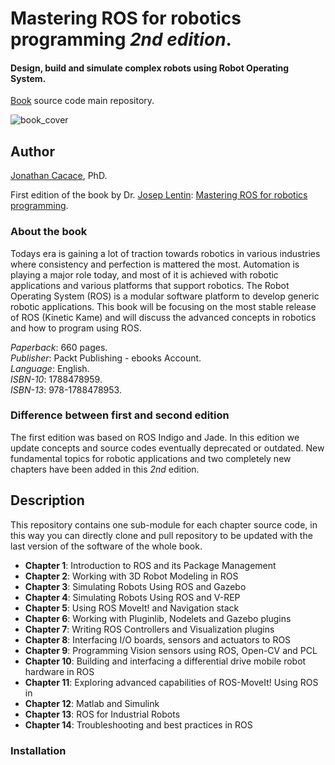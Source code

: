 # **Mastering ROS for robotics programming** _2nd edition_.
#### Design, build and simulate complex robots using Robot Operating System.

[Book](https://www.packtpub.com/hardware-and-creative/mastering-ros-robotics-programming-second-edition) source code main repository.

![book_cover](http://wpage.unina.it/jonathan.cacace/Media/book_cover.png?style=centerme  "mastering_ros_for_robotics_programming")

## **Author**
[Jonathan Cacace](http://wpage.unina.it/jonathan.cacace), PhD.

First edition of the book by Dr. [Josep Lentin](https://www.linkedin.com/in/lentinjoseph/): [Mastering ROS for robotics programming](http://mastering-ros.com/).

### **About the book**
Todays era is gaining a lot of traction towards robotics in various industries where consistency and perfection is mattered the most. Automation is playing a major role today, and most of it is achieved with robotic applications and various platforms that support robotics. The Robot Operating System (ROS) is a modular software platform to develop generic robotic applications. This book will be focusing on the most stable release of ROS (Kinetic Kame) and will discuss the advanced concepts in robotics and how to program using ROS.

_Paperback_: 660 pages.  
_Publisher_: Packt Publishing - ebooks Account.  
_Language_: English.  
_ISBN-10_: 1788478959.  
_ISBN-13_: 978-1788478953.  

### **Difference between first and second edition**
The first edition was based on ROS Indigo and Jade. In this edition we update concepts and source codes eventually deprecated or outdated. New fundamental topics for robotic applications and two completely new chapters have been added in this _2nd_ edition. 

## **Description**
This repository contains one sub-module for each chapter source code, in this way you can directly clone and pull repository to be updated with the last version of the software of the whole book.


- **Chapter 1**: Introduction to ROS and its Package Management  
- **Chapter 2**: Working with 3D Robot Modeling in ROS  
- **Chapter 3**: Simulating Robots Using ROS and Gazebo  
- **Chapter 4**: Simulating Robots Using ROS and V-REP 
- **Chapter 5**: Using ROS MoveIt! and Navigation stack  
- **Chapter 6**: Working with Pluginlib, Nodelets and Gazebo plugins 
- **Chapter 7**: Writing ROS Controllers and Visualization plugins
- **Chapter 8**: Interfacing I/O boards, sensors and actuators to ROS
- **Chapter 9**: Programming Vision sensors using ROS, Open-CV and PCL
- **Chapter 10**: Building and interfacing a differential drive mobile robot hardware in ROS
- **Chapter 11**: Exploring advanced capabilities of ROS-MoveIt!
Using ROS in 
- **Chapter 12**: Matlab and Simulink 
- **Chapter 13**: ROS for Industrial Robots
- **Chapter 14**: Troubleshooting and best practices in ROS


### **Installation** 



